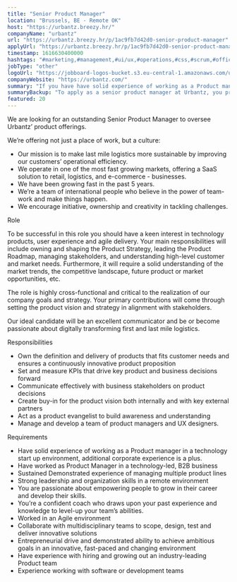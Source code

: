 ```yaml
---
title: "Senior Product Manager"
location: "Brussels, BE - Remote OK"
host: "https://urbantz.breezy.hr/"
companyName: "urbantz"
url: "https://urbantz.breezy.hr/p/1ac9fb7d42d0-senior-product-manager"
applyUrl: "https://urbantz.breezy.hr/p/1ac9fb7d42d0-senior-product-manager/apply"
timestamp: 1616630400000
hashtags: "#marketing,#management,#ui/ux,#operations,#css,#scrum,#office"
jobType: "other"
logoUrl: "https://jobboard-logos-bucket.s3.eu-central-1.amazonaws.com/urbantz"
companyWebsite: "https://urbantz.com/"
summary: "If you have have solid experience of working as a Product manager in a technology start up environment, additional corporate experience is a plus, Urbantz has a job opening for a senior product manager"
summaryBackup: "To apply as a senior product manager at Urbantz, you preferably need to have some knowledge of: #marketing, #management, #ui/ux."
featured: 20
---
```


We are looking for an outstanding Senior Product Manager to oversee Urbantz’ product offerings.

We’re offering not just a place of work, but a culture:

*   Our mission is to make last mile logistics more sustainable by improving our customers’ operational efficiency.
*   We operate in one of the most fast growing markets, offering a SaaS solution to retail, logistics, and e-commerce - businesses.
*   We have been growing fast in the past 5 years.
*   We’re a team of international people who believe in the power of team-work and make things happen.
*   We encourage initiative, ownership and creativity in tackling challenges.

Role

To be successful in this role you should have a keen interest in technology products, user experience and agile delivery. Your main responsibilities will include owning and shaping the Product Strategy, leading the Product Roadmap, managing stakeholders, and understanding high-level customer and market needs. Furthermore, it will require a solid understanding of the market trends, the competitive landscape, future product or market opportunities, etc.

The role is highly cross-functional and critical to the realization of our company goals and strategy. Your primary contributions will come through setting the product vision and strategy in alignment with stakeholders.

Our ideal candidate will be an excellent communicator and be or become passionate about digitally transforming first and last mile logistics.

Responsibilities

*   Own the definition and delivery of products that fits customer needs and ensures a continuously innovative product proposition
*   Set and measure KPIs that drive key product and business decisions forward
*   Communicate effectively with business stakeholders on product decisions
*   Create buy-in for the product vision both internally and with key external partners
*   Act as a product evangelist to build awareness and understanding
*   Manage and develop a team of product managers and UX designers.

Requirements

*   Have solid experience of working as a Product manager in a technology start up environment, additional corporate experience is a plus.
*   Have worked as Product Manager in a technology-led, B2B business
*   Sustained Demonstrated experience of managing multiple product lines
*   Strong leadership and organization skills in a remote environment
*   You are passionate about empowering people to grow in their career and develop their skills.
*   You’re a confident coach who draws upon your past experience and knowledge to level-up your team’s abilities.
*   Worked in an Agile environment
*   Collaborate with multidisciplinary teams to scope, design, test and deliver innovative solutions
*   Entrepreneurial drive and demonstrated ability to achieve ambitious goals in an innovative, fast-paced and changing environment
*   Have experience with hiring and growing out an industry-leading Product team
*   Experience working with software or development teams
